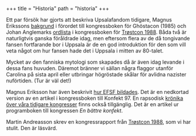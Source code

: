 +++
title = "Historia"
path = "historia"
+++

Ett par försök har gjorts att beskriva Upsalafandom tidigare, Magnus Erikssons <a href='__FIXME__/arkiv/bakgrund.html' title='Bakgrund'>bakgrund</a> i förordet till kongressboken för Ghöstacon (1985) och Johan Anglemarks <a href='__FIXME__/arkiv/ordlista.html' title='Ordlista'>ordlista</a> i kongressboken för <a href='__FIXME__/arkiv/kongresser/trostcon.html' title='Trøstcon 1988'>Trøstcon 1988</a>. Båda två är naturligtvis ganska föråldrade idag, men eftersom flera av de då tongivande fansen fortfarande bor i Uppsala är de en god introduktion för den som vill veta något om hur fansen hade det i Uppsala i mitten av 80-talet.

Mycket av den fanniska mytologi som skapades då är även idag levande i dessa fans huvuden. Däremot bränner vi sällan några flaggor utanför Carolina på sista april eller utbringar högröstade skålar för avlidna nazister nuförtiden. (Tur är väl det!)

Magnus Eriksson har även beskrivit <a href='__FIXME__/arkiv/tillkomst.html' title='Tillkomst'>hur EFSF bildades</a>. Det är en nedkortad version av en artikel i kongressboken till Konfekt 97. En rapsodisk <a href='__FIXME__/arkiv/sjatte_gangen.html' title='Sjätte gången gillt'>krönika över våra tidigare kongresser</a> finns också tillgänglig. Det är en artikel ur programboken till kongressen <em>En bättre konfekt</em>.

Martin Andreasson skrev en kongressrapport från <a href='__FIXME__/arkiv/kongresser/trostcon.html' title='Trøstcon 1988'>Trøstcon 1988</a>, som vi har stulit. Den är läsvärd.
